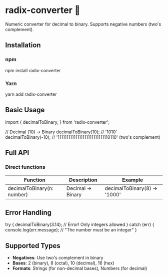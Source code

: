 # radix-converter 🔢

Numeric converter for decimal to binary. Supports negative numbers (two's complement).

## Installation

### npm
npm install radix-converter

### Yarn
yarn add radix-converter

## Basic Usage

import { 
  decimalToBinary,
} from 'radix-converter';

// Decimal (10) → Binary
decimalToBinary(10);    // '1010'
decimalToBinary(-10);   // '11111111111111111111111111110110' (two's complement)

## Full API

### Direct functions
| Function                    | Description                          | Example                       |
|-----------------------------|--------------------------------------|-------------------------------|
| decimalToBinary(n: number)  | Decimal → Binary                     | decimalToBinary(8) → '1000'   |


## Error Handling
try {
  decimalToBinary(3.14); // Error! Only integers allowed
} catch (err) {
  console.log(err.message); // "The number must be an integer"
}

## Supported Types
- **Negatives**: Use two's complement in binary
- **Bases**: 2 (binary), 8 (octal), 10 (decimal), 16 (hex)
- **Formats**: Strings (for non-decimal bases), Numbers (for decimal)

